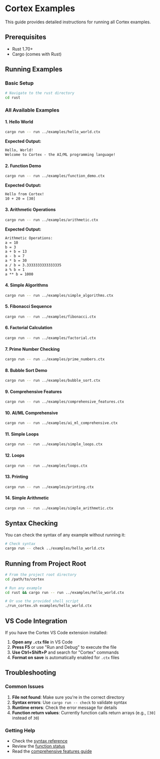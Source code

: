 # Cortex Examples

This guide provides detailed instructions for running all Cortex examples.

## Prerequisites

- Rust 1.70+
- Cargo (comes with Rust)

## Running Examples

### Basic Setup

```bash
# Navigate to the rust directory
cd rust
```

### All Available Examples

#### 1. Hello World

```bash
cargo run -- run ../examples/hello_world.ctx
```

**Expected Output:**

``` txt
Hello, World!
Welcome to Cortex - the AI/ML programming language!
```

#### 2. Function Demo

```bash
cargo run -- run ../examples/function_demo.ctx
```

**Expected Output:**

``` txt
Hello from Cortex!
10 + 20 = [30]
```

#### 3. Arithmetic Operations

```bash
cargo run -- run ../examples/arithmetic.ctx
```

**Expected Output:**

``` txt
Arithmetic Operations:
a = 10
b = 3
a + b = 13
a - b = 7
a * b = 30
a / b = 3.3333333333333335
a % b = 1
a ** b = 1000
```

#### 4. Simple Algorithms

```bash
cargo run -- run ../examples/simple_algorithms.ctx
```

#### 5. Fibonacci Sequence

```bash
cargo run -- run ../examples/fibonacci.ctx
```

#### 6. Factorial Calculation

```bash
cargo run -- run ../examples/factorial.ctx
```

#### 7. Prime Number Checking

```bash
cargo run -- run ../examples/prime_numbers.ctx
```

#### 8. Bubble Sort Demo

```bash
cargo run -- run ../examples/bubble_sort.ctx
```

#### 9. Comprehensive Features

```bash
cargo run -- run ../examples/comprehensive_features.ctx
```

#### 10. AI/ML Comprehensive

```bash
cargo run -- run ../examples/ai_ml_comprehensive.ctx
```

#### 11. Simple Loops

```bash
cargo run -- run ../examples/simple_loops.ctx
```

#### 12. Loops

```bash
cargo run -- run ../examples/loops.ctx
```

#### 13. Printing

```bash
cargo run -- run ../examples/printing.ctx
```

#### 14. Simple Arithmetic

```bash
cargo run -- run ../examples/simple_arithmetic.ctx
```

## Syntax Checking

You can check the syntax of any example without running it:

```bash
# Check syntax
cargo run -- check ../examples/hello_world.ctx
```

## Running from Project Root

```bash
# From the project root directory
cd /path/to/cortex

# Run any example
cd rust && cargo run -- run ../examples/hello_world.ctx

# Or use the provided shell script
./run_cortex.sh examples/hello_world.ctx
```

## VS Code Integration

If you have the Cortex VS Code extension installed:

1. **Open any `.ctx` file** in VS Code
2. **Press F5** or use "Run and Debug" to execute the file
3. **Use Ctrl+Shift+P** and search for "Cortex" commands
4. **Format on save** is automatically enabled for `.ctx` files

## Troubleshooting

### Common Issues

1. **File not found**: Make sure you're in the correct directory
2. **Syntax errors**: Use `cargo run -- check` to validate syntax
3. **Runtime errors**: Check the error message for details
4. **Function return values**: Currently function calls return arrays (e.g., `[30]` instead of `30`)

### Getting Help

- Check the [syntax reference](syntax.md)
- Review the [function status](FUNCTION_STATUS.md)
- Read the [comprehensive features guide](ADVANCED_FEATURES.md)
